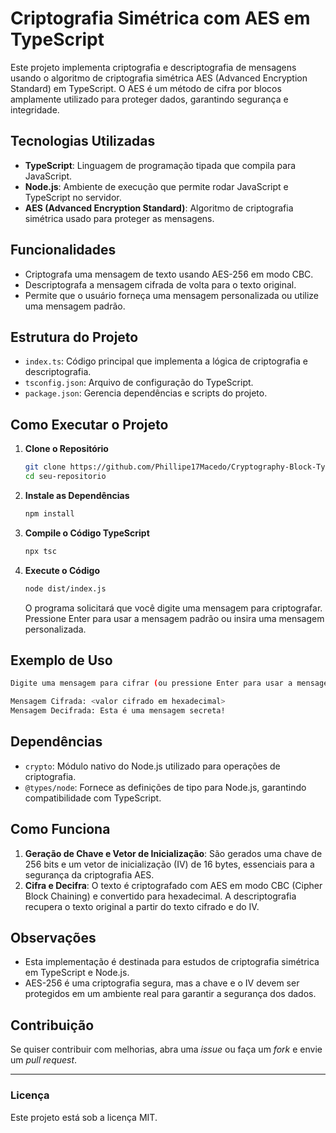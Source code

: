 # Criptografia Simétrica com AES em TypeScript

Este projeto implementa criptografia e descriptografia de mensagens usando o algoritmo de criptografia simétrica AES (Advanced Encryption Standard) em TypeScript. O AES é um método de cifra por blocos amplamente utilizado para proteger dados, garantindo segurança e integridade.

## Tecnologias Utilizadas

- **TypeScript**: Linguagem de programação tipada que compila para JavaScript.
- **Node.js**: Ambiente de execução que permite rodar JavaScript e TypeScript no servidor.
- **AES (Advanced Encryption Standard)**: Algoritmo de criptografia simétrica usado para proteger as mensagens.

## Funcionalidades

- Criptografa uma mensagem de texto usando AES-256 em modo CBC.
- Descriptografa a mensagem cifrada de volta para o texto original.
- Permite que o usuário forneça uma mensagem personalizada ou utilize uma mensagem padrão.

## Estrutura do Projeto

- `index.ts`: Código principal que implementa a lógica de criptografia e descriptografia.
- `tsconfig.json`: Arquivo de configuração do TypeScript.
- `package.json`: Gerencia dependências e scripts do projeto.

## Como Executar o Projeto

1. **Clone o Repositório**

   ```bash
   git clone https://github.com/Phillipe17Macedo/Cryptography-Block-Typescript.git
   cd seu-repositorio
   ```

2. **Instale as Dependências**

   ```bash
   npm install
   ```

3. **Compile o Código TypeScript**

   ```bash
   npx tsc
   ```

4. **Execute o Código**

   ```bash
   node dist/index.js
   ```

   O programa solicitará que você digite uma mensagem para criptografar. Pressione Enter para usar a mensagem padrão ou insira uma mensagem personalizada.

## Exemplo de Uso

```bash
Digite uma mensagem para cifrar (ou pressione Enter para usar a mensagem padrão): Esta é uma mensagem secreta!

Mensagem Cifrada: <valor cifrado em hexadecimal>
Mensagem Decifrada: Esta é uma mensagem secreta!
```

## Dependências

- `crypto`: Módulo nativo do Node.js utilizado para operações de criptografia.
- `@types/node`: Fornece as definições de tipo para Node.js, garantindo compatibilidade com TypeScript.

## Como Funciona

1. **Geração de Chave e Vetor de Inicialização**: São gerados uma chave de 256 bits e um vetor de inicialização (IV) de 16 bytes, essenciais para a segurança da criptografia AES.
2. **Cifra e Decifra**: O texto é criptografado com AES em modo CBC (Cipher Block Chaining) e convertido para hexadecimal. A descriptografia recupera o texto original a partir do texto cifrado e do IV.

## Observações

- Esta implementação é destinada para estudos de criptografia simétrica em TypeScript e Node.js.
- AES-256 é uma criptografia segura, mas a chave e o IV devem ser protegidos em um ambiente real para garantir a segurança dos dados.

## Contribuição

Se quiser contribuir com melhorias, abra uma _issue_ ou faça um _fork_ e envie um _pull request_.

---

### Licença

Este projeto está sob a licença MIT.

